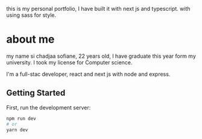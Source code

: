 

this is my personal portfolio, I have built it with next js and typescript. with using sass for style.

# about me 

my name si chadjaa sofiane, 22 years old, I have graduate this year form my university.
I took my license for Computer science.


I'm a full-stac developer, react and next js with node and express.

## Getting Started

First, run the development server:

```bash
npm run dev
# or
yarn dev
```



